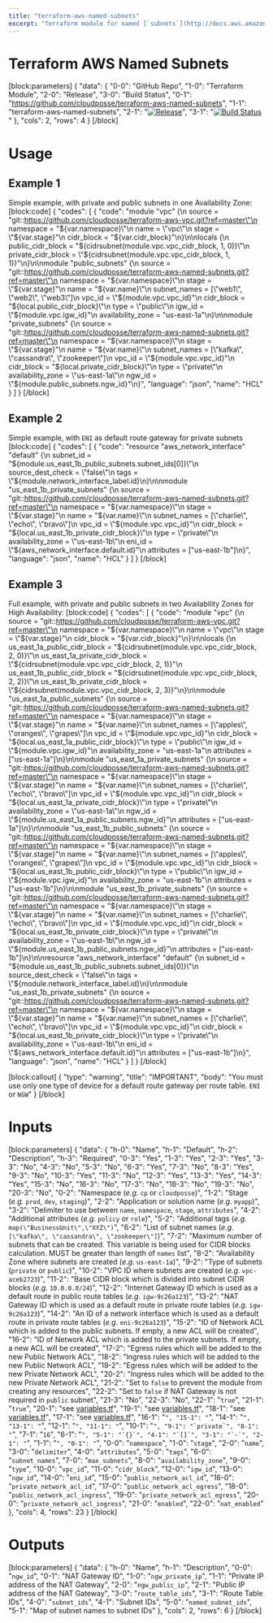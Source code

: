 ```yaml
---
title: "terraform-aws-named-subnets"
excerpt: "Terraform module for named [`subnets`](http://docs.aws.amazon.com/AmazonVPC/latest/UserGuide/VPC_Subnets.html) provisioning."
---
```

# Terraform AWS Named Subnets 


[block:parameters]
{
  "data": {
    "0-0": "GitHub Repo",
    "1-0": "Terraform Module",
    "2-0": "Release",
    "3-0": "Build Status",
    "0-1": "https://github.com/cloudposse/terraform-aws-named-subnets",
    "1-1": "terraform-aws-named-subnets",
    "2-1": "[![Release](https://img.shields.io/github/release/cloudposse/terraform-aws-named-subnets.svg)](https://github.com/cloudposse/terraform-aws-named-subnets/releases)",
    "3-1": "[![Build Status](https://travis-ci.org/cloudposse/terraform-aws-named-subnets.svg?branch=master)](https://travis-ci.org/cloudposse/terraform-aws-named-subnets)"
  },
  "cols": 2,
  "rows": 4
}
[/block]

# Usage

## Example 1
 
Simple example, with private and public subnets in one Availability Zone:
[block:code]
{
  "codes": [
    {
      "code": "module \"vpc\" {\n  source     = \"git::https://github.com/cloudposse/terraform-aws-vpc.git?ref=master\"\n  namespace  = \"${var.namespace}\"\n  name       = \"vpc\"\n  stage      = \"${var.stage}\"\n  cidr_block = \"${var.cidr_block}\"\n}\n\nlocals {\n  public_cidr_block  = \"${cidrsubnet(module.vpc.vpc_cidr_block, 1, 0)}\"\n  private_cidr_block = \"${cidrsubnet(module.vpc.vpc_cidr_block, 1, 1)}\"\n}\n\nmodule \"public_subnets\" {\n  source            = \"git::https://github.com/cloudposse/terraform-aws-named-subnets.git?ref=master\"\n  namespace         = \"${var.namespace}\"\n  stage             = \"${var.stage}\"\n  name              = \"${var.name}\"\n  subnet_names      = [\"web1\", \"web2\", \"web3\"]\n  vpc_id            = \"${module.vpc.vpc_id}\"\n  cidr_block        = \"${local.public_cidr_block}\"\n  type              = \"public\"\n  igw_id            = \"${module.vpc.igw_id}\"\n  availability_zone = \"us-east-1a\"\n}\n\nmodule \"private_subnets\" {\n  source            = \"git::https://github.com/cloudposse/terraform-aws-named-subnets.git?ref=master\"\n  namespace         = \"${var.namespace}\"\n  stage             = \"${var.stage}\"\n  name              = \"${var.name}\"\n  subnet_names      = [\"kafka\", \"cassandra\", \"zookeeper\"]\n  vpc_id            = \"${module.vpc.vpc_id}\"\n  cidr_block        = \"${local.private_cidr_block}\"\n  type              = \"private\"\n  availability_zone = \"us-east-1a\"\n  ngw_id            = \"${module.public_subnets.ngw_id}\"\n}",
      "language": "json",
      "name": "HCL"
    }
  ]
}
[/block]
## Example 2

Simple example, with `ENI` as default route gateway for private subnets
[block:code]
{
  "codes": [
    {
      "code": "resource \"aws_network_interface\" \"default\" {\n  subnet_id         = \"${module.us_east_1b_public_subnets.subnet_ids[0]}\"\n  source_dest_check = \"false\"\n  tags              = \"${module.network_interface_label.id}\n}\n\nmodule \"us_east_1b_private_subnets\" {\n  source            = \"git::https://github.com/cloudposse/terraform-aws-named-subnets.git?ref=master\"\n  namespace         = \"${var.namespace}\"\n  stage             = \"${var.stage}\"\n  name              = \"${var.name}\"\n  subnet_names      = [\"charlie\", \"echo\", \"bravo\"]\n  vpc_id            = \"${module.vpc.vpc_id}\"\n  cidr_block        = \"${local.us_east_1b_private_cidr_block}\"\n  type              = \"private\"\n  availability_zone = \"us-east-1b\"\n  eni_id            = \"${aws_network_interface.default.id}\"\n  attributes        = [\"us-east-1b\"]\n}",
      "language": "json",
      "name": "HCL"
    }
  ]
}
[/block]

## Example 3

Full example, with private and public subnets in two Availability Zones for High Availability:
[block:code]
{
  "codes": [
    {
      "code": "module \"vpc\" {\n  source     = \"git::https://github.com/cloudposse/terraform-aws-vpc.git?ref=master\"\n  namespace  = \"${var.namespace}\"\n  name       = \"vpc\"\n  stage      = \"${var.stage}\"\n  cidr_block = \"${var.cidr_block}\"\n}\n\nlocals {\n  us_east_1a_public_cidr_block  = \"${cidrsubnet(module.vpc.vpc_cidr_block, 2, 0)}\"\n  us_east_1a_private_cidr_block = \"${cidrsubnet(module.vpc.vpc_cidr_block, 2, 1)}\"\n  us_east_1b_public_cidr_block  = \"${cidrsubnet(module.vpc.vpc_cidr_block, 2, 2)}\"\n  us_east_1b_private_cidr_block = \"${cidrsubnet(module.vpc.vpc_cidr_block, 2, 3)}\"\n}\n\nmodule \"us_east_1a_public_subnets\" {\n  source            = \"git::https://github.com/cloudposse/terraform-aws-named-subnets.git?ref=master\"\n  namespace         = \"${var.namespace}\"\n  stage             = \"${var.stage}\"\n  name              = \"${var.name}\"\n  subnet_names      = [\"apples\", \"oranges\", \"grapes\"]\n  vpc_id            = \"${module.vpc.vpc_id}\"\n  cidr_block        = \"${local.us_east_1a_public_cidr_block}\"\n  type              = \"public\"\n  igw_id            = \"${module.vpc.igw_id}\"\n  availability_zone = \"us-east-1a\"\n  attributes        = [\"us-east-1a\"]\n}\n\nmodule \"us_east_1a_private_subnets\" {\n  source            = \"git::https://github.com/cloudposse/terraform-aws-named-subnets.git?ref=master\"\n  namespace         = \"${var.namespace}\"\n  stage             = \"${var.stage}\"\n  name              = \"${var.name}\"\n  subnet_names      = [\"charlie\", \"echo\", \"bravo\"]\n  vpc_id            = \"${module.vpc.vpc_id}\"\n  cidr_block        = \"${local.us_east_1a_private_cidr_block}\"\n  type              = \"private\"\n  availability_zone = \"us-east-1a\"\n  ngw_id            = \"${module.us_east_1a_public_subnets.ngw_id}\"\n  attributes        = [\"us-east-1a\"]\n}\n\nmodule \"us_east_1b_public_subnets\" {\n  source            = \"git::https://github.com/cloudposse/terraform-aws-named-subnets.git?ref=master\"\n  namespace         = \"${var.namespace}\"\n  stage             = \"${var.stage}\"\n  name              = \"${var.name}\"\n  subnet_names      = [\"apples\", \"oranges\", \"grapes\"]\n  vpc_id            = \"${module.vpc.vpc_id}\"\n  cidr_block        = \"${local.us_east_1b_public_cidr_block}\"\n  type              = \"public\"\n  igw_id            = \"${module.vpc.igw_id}\"\n  availability_zone = \"us-east-1b\"\n  attributes        = [\"us-east-1b\"]\n}\n\nmodule \"us_east_1b_private_subnets\" {\n  source            = \"git::https://github.com/cloudposse/terraform-aws-named-subnets.git?ref=master\"\n  namespace         = \"${var.namespace}\"\n  stage             = \"${var.stage}\"\n  name              = \"${var.name}\"\n  subnet_names      = [\"charlie\", \"echo\", \"bravo\"]\n  vpc_id            = \"${module.vpc.vpc_id}\"\n  cidr_block        = \"${local.us_east_1b_private_cidr_block}\"\n  type              = \"private\"\n  availability_zone = \"us-east-1b\"\n  ngw_id            = \"${module.us_east_1b_public_subnets.ngw_id}\"\n  attributes        = [\"us-east-1b\"]\n}\n\nresource \"aws_network_interface\" \"default\" {\n  subnet_id         = \"${module.us_east_1b_public_subnets.subnet_ids[0]}\"\n  source_dest_check = \"false\"\n  tags              = \"${module.network_interface_label.id}\n}\n\nmodule \"us_east_1b_private_subnets\" {\n  source            = \"git::https://github.com/cloudposse/terraform-aws-named-subnets.git?ref=master\"\n  namespace         = \"${var.namespace}\"\n  stage             = \"${var.stage}\"\n  name              = \"${var.name}\"\n  subnet_names      = [\"charlie\", \"echo\", \"bravo\"]\n  vpc_id            = \"${module.vpc.vpc_id}\"\n  cidr_block        = \"${local.us_east_1b_private_cidr_block}\"\n  type              = \"private\"\n  availability_zone = \"us-east-1b\"\n  eni_id            = \"${aws_network_interface.default.id}\"\n  attributes        = [\"us-east-1b\"]\n}",
      "language": "json",
      "name": "HCL"
    }
  ]
}
[/block]

[block:callout]
{
  "type": "warning",
  "title": "IMPORTANT",
  "body": "You must use only one type of device for a default route gateway per route table. `ENI` or `NGW`"
}
[/block]
# Inputs
[block:parameters]
{
  "data": {
    "h-0": "Name",
    "h-1": "Default",
    "h-2": "Description",
    "h-3": "Required",
    "0-3": "Yes",
    "1-3": "Yes",
    "2-3": "Yes",
    "3-3": "No",
    "4-3": "No",
    "5-3": "No",
    "6-3": "Yes",
    "7-3": "No",
    "8-3": "Yes",
    "9-3": "No",
    "10-3": "Yes",
    "11-3": "No",
    "12-3": "Yes",
    "13-3": "Yes",
    "14-3": "Yes",
    "15-3": "No",
    "16-3": "No",
    "17-3": "No",
    "18-3": "No",
    "19-3": "No",
    "20-3": "No",
    "0-2": "Namespace (_e.g._ `cp` or `cloudposse`)",
    "1-2": "Stage (_e.g._ `prod`, `dev`, `staging`)",
    "2-2": "Application or solution name (_e.g._ `myapp`)",
    "3-2": "Delimiter to use between `name`, `namespace`, `stage`, `attributes`",
    "4-2": "Additional attributes (_e.g._ `policy` or `role`)",
    "5-2": "Additional tags  (_e.g._ `map(\"BusinessUnit\",\"XYZ\")`",
    "6-2": "List of subnet names (_e.g._ `[\"kafka\", \"cassandra\", \"zookeeper\"]`)",
    "7-2": "Maximum number of subnets that can be created. This variable is being used for CIDR blocks calculation. MUST be greater than length of `names` list",
    "8-2": "Availability Zone where subnets are created (_e.g._ `us-east-1a`)",
    "9-2": "Type of subnets (`private` or `public`)",
    "10-2": "VPC ID where subnets are created (_e.g._ `vpc-aceb2723`)",
    "11-2": "Base CIDR block which is divided into subnet CIDR blocks (_e.g._ `10.0.0.0/24`)",
    "12-2": "Internet Gateway ID which is used as a default route in public route tables (_e.g._ `igw-9c26a123`)",
    "13-2": "NAT Gateway ID which is used as a default route in private route tables (_e.g._ `igw-9c26a123`)",
    "14-2": "An ID of a network interface which is used as a default route in private route tables (_e.g._ `eni-9c26a123`)",
    "15-2": "ID of Network ACL which is added to the public subnets. If empty, a new ACL will be created",
    "16-2": "ID of Network ACL which is added to the private subnets. If empty, a new ACL will be created",
    "17-2": "Egress rules which will be added to the new Public Network ACL",
    "18-2": "Ingress rules which will be added to the new Public Network ACL",
    "19-2": "Egress rules which will be added to the new Private Network ACL",
    "20-2": "Ingress rules which will be added to the new Private Network ACL",
    "21-2": "Set to `false` to prevent the module from creating any resources",
    "22-2": "Set to `false` if NAT Gateway is not required in `public` subnet",
    "21-3": "No",
    "22-3": "No",
    "22-1": "`true`",
    "21-1": "`true`",
    "20-1": "see [variables.tf](https://github.com/cloudposse/terraform-aws-named-subnets/blob/master/variables.tf)",
    "19-1": "see [variables.tf](https://github.com/cloudposse/terraform-aws-named-subnets/blob/master/variables.tf)",
    "18-1": "see [variables.tf](https://github.com/cloudposse/terraform-aws-named-subnets/blob/master/variables.tf)",
    "17-1": "see [variables.tf](https://github.com/cloudposse/terraform-aws-named-subnets/blob/master/variables.tf)",
    "16-1": "``",
    "15-1": "``",
    "14-1": "``",
    "13-1": "``",
    "12-1": "``",
    "11-1": "``",
    "10-1": "``",
    "9-1": "`private`",
    "8-1": "``",
    "7-1": "`16`",
    "6-1": "``",
    "5-1": "`{}`",
    "4-1": "`[]`",
    "3-1": "`-`",
    "2-1": "``",
    "1-1": "``",
    "0-1": "``",
    "0-0": "`namespace`",
    "1-0": "`stage`",
    "2-0": "`name`",
    "3-0": "`delimiter`",
    "4-0": "`attributes`",
    "5-0": "`tags`",
    "6-0": "`subnet_names`",
    "7-0": "`max_subnets`",
    "8-0": "`availability_zone`",
    "9-0": "`type`",
    "10-0": "`vpc_id`",
    "11-0": "`cidr_block`",
    "12-0": "`igw_id`",
    "13-0": "`ngw_id`",
    "14-0": "`eni_id`",
    "15-0": "`public_network_acl_id`",
    "16-0": "`private_network_acl_id`",
    "17-0": "`public_network_acl_egress`",
    "18-0": "`public_network_acl_ingress`",
    "19-0": "`private_network_acl_egress`",
    "20-0": "`private_network_acl_ingress`",
    "21-0": "`enabled`",
    "22-0": "`nat_enabled`"
  },
  "cols": 4,
  "rows": 23
}
[/block]
# Outputs
[block:parameters]
{
  "data": {
    "h-0": "Name",
    "h-1": "Description",
    "0-0": "`ngw_id`",
    "0-1": "NAT Gateway ID",
    "1-0": "`ngw_private_ip`",
    "1-1": "Private IP address of the NAT Gateway",
    "2-0": "`ngw_public_ip`",
    "2-1": "Public IP address of the NAT Gateway",
    "3-0": "`route_table_ids`",
    "3-1": "Route Table IDs",
    "4-0": "`subnet_ids`",
    "4-1": "Subnet IDs",
    "5-0": "`named_subnet_ids`",
    "5-1": "Map of subnet names to subnet IDs"
  },
  "cols": 2,
  "rows": 6
}
[/block]